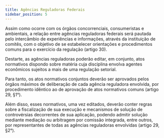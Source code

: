```yaml
---
title: Agências Reguladoras Federais
sidebar_position: 5
---
```


Assim como ocorre com os órgãos concorrenciais, consumeristas e ambientais, a relação entre agências
reguladoras federais será pautada pelo intercâmbio de experiências e informações, através da instituição
de comitês, com o objetivo de se estabelecer orientações e procedimentos comuns para o exercício da
regulação (artigo 30).

Destarte, as agências reguladoras poderão editar, em conjunto, atos normativos dispondo sobre matéria
cuja disciplina envolva agentes econômicos sujeitos a mais de uma regulação setorial.

Para tanto, os atos normativos conjuntos deverão ser aprovados pelos órgãos máximos de deliberação de
cada agência reguladora envolvida, por procedimento idêntico ao de aprovação de atos normativos comuns
(artigo 29, §1°).

Além disso, esses normativos, uma vez editados, deverão conter regras sobre a fiscalização de sua
execução e mecanismos de solução de controvérsias decorrentes de sua aplicação, podendo admitir
solução mediante mediação ou arbitragem por comissão integrada, entre outros, por representantes de
todas as agências reguladoras envolvidas (artigo 29, §2°).